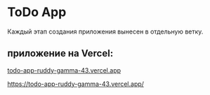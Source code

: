 # ToDo App
Каждый этап создания приложения вынесен в отдельную ветку.

## приложение на Vercel:
[todo-app-ruddy-gamma-43.vercel.app
](https://todo-app-ruddy-gamma-43.vercel.app/)

https://todo-app-ruddy-gamma-43.vercel.app/
